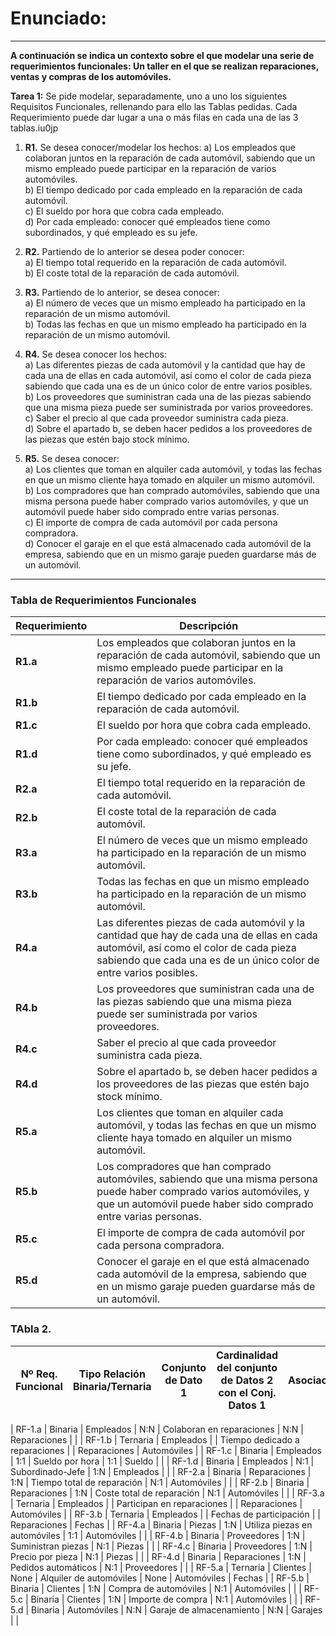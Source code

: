 # Enunciado:

---

**A continuación se indica un contexto sobre el que modelar una serie de requerimientos funcionales: Un taller en el que se realizan reparaciones, ventas y compras de los automóviles.**

**Tarea 1:** Se pide modelar, separadamente, uno a uno los siguientes Requisitos Funcionales, rellenando para ello las Tablas pedidas. Cada Requerimiento puede dar lugar a una o más filas en cada una de las 3 tablas.iu0jp
1. **R1.** Se desea conocer/modelar los hechos:
   a) Los empleados que colaboran juntos en la reparación de cada automóvil, sabiendo que un mismo empleado puede participar en la reparación de varios automóviles.  
   b) El tiempo dedicado por cada empleado en la reparación de cada automóvil.  
   c) El sueldo por hora que cobra cada empleado.  
   d) Por cada empleado: conocer qué empleados tiene como subordinados, y qué empleado es su jefe.

2. **R2.** Partiendo de lo anterior se desea poder conocer:  
   a) El tiempo total requerido en la reparación de cada automóvil.  
   b) El coste total de la reparación de cada automóvil.

3. **R3.** Partiendo de lo anterior, se desea conocer:  
   a) El número de veces que un mismo empleado ha participado en la reparación de un mismo automóvil.  
   b) Todas las fechas en que un mismo empleado ha participado en la reparación de un mismo automóvil.

4. **R4.** Se desea conocer los hechos:  
   a) Las diferentes piezas de cada automóvil y la cantidad que hay de cada una de ellas en cada automóvil, así como el color de cada pieza sabiendo que cada una es de un único color de entre varios posibles.  
   b) Los proveedores que suministran cada una de las piezas sabiendo que una misma pieza puede ser suministrada por varios proveedores.  
   c) Saber el precio al que cada proveedor suministra cada pieza.  
   d) Sobre el apartado b, se deben hacer pedidos a los proveedores de las piezas que estén bajo stock mínimo.

5. **R5.** Se desea conocer:  
   a) Los clientes que toman en alquiler cada automóvil, y todas las fechas en que un mismo cliente haya tomado en alquiler un mismo automóvil.  
   b) Los compradores que han comprado automóviles, sabiendo que una misma persona puede haber comprado varios automóviles, y que un automóvil puede haber sido comprado entre varias personas.  
   c) El importe de compra de cada automóvil por cada persona compradora.  
   d) Conocer el garaje en el que está almacenado cada automóvil de la empresa, sabiendo que en un mismo garaje pueden guardarse más de un automóvil.

--- 

### Tabla de Requerimientos Funcionales

| **Requerimiento** | **Descripción**                                                                                  |
|-------------------|--------------------------------------------------------------------------------------------------|
| **R1.a**          | Los empleados que colaboran juntos en la reparación de cada automóvil, sabiendo que un mismo empleado puede participar en la reparación de varios automóviles. |
| **R1.b**          | El tiempo dedicado por cada empleado en la reparación de cada automóvil.                         |
| **R1.c**          | El sueldo por hora que cobra cada empleado.                                                      |
| **R1.d**          | Por cada empleado: conocer qué empleados tiene como subordinados, y qué empleado es su jefe.     |
| **R2.a**          | El tiempo total requerido en la reparación de cada automóvil.                                     |
| **R2.b**          | El coste total de la reparación de cada automóvil.                                               |
| **R3.a**          | El número de veces que un mismo empleado ha participado en la reparación de un mismo automóvil.  |
| **R3.b**          | Todas las fechas en que un mismo empleado ha participado en la reparación de un mismo automóvil. |
| **R4.a**          | Las diferentes piezas de cada automóvil y la cantidad que hay de cada una de ellas en cada automóvil, así como el color de cada pieza sabiendo que cada una es de un único color de entre varios posibles. |
| **R4.b**          | Los proveedores que suministran cada una de las piezas sabiendo que una misma pieza puede ser suministrada por varios proveedores. |
| **R4.c**          | Saber el precio al que cada proveedor suministra cada pieza.                                     |
| **R4.d**          | Sobre el apartado b, se deben hacer pedidos a los proveedores de las piezas que estén bajo stock mínimo. |
| **R5.a**          | Los clientes que toman en alquiler cada automóvil, y todas las fechas en que un mismo cliente haya tomado en alquiler un mismo automóvil. |
| **R5.b**          | Los compradores que han comprado automóviles, sabiendo que una misma persona puede haber comprado varios automóviles, y que un automóvil puede haber sido comprado entre varias personas. |
| **R5.c**          | El importe de compra de cada automóvil por cada persona compradora.                              |
| **R5.d**          | Conocer el garaje en el que está almacenado cada automóvil de la empresa, sabiendo que en un mismo garaje pueden guardarse más de un automóvil. |

### TAbla 2.
| Nº Req. Funcional | Tipo Relación Binaria/Ternaria | Conjunto de Dato 1 | Cardinalidad del conjunto de Datos 2 con el Conj. Datos 1 | Asociación/Relación         | Cardinalidad del conjunto de Datos 1 con el Conj. Datos 2 | Conjunto de Dato 2 | Conjunto de Dato 3 |
|--------------------|--------------------------------|---------------------|-----------------------------------------------------------|-----------------------------|-----------------------------------------------------------|---------------------|--------------------|

| RF-1.a             | Binaria                       | Empleados           | N:N    | Colaboran en reparaciones   | N:N | Reparaciones        |                |
| RF-1.b             | Ternaria                      | Empleados           |        | Tiempo dedicado a reparaciones |      | Reparaciones        | Automóviles    |
| RF-1.c             | Binaria                       | Empleados           | 1:1    | Sueldo por hora             | 1:1     | Sueldo              |                |
| RF-1.d             | Binaria                       | Empleados           | N:1    | Subordinado-Jefe            | 1:N     | Empleados           |                |
| RF-2.a             | Binaria                       | Reparaciones        | 1:N    | Tiempo total de reparación  | N:1     | Automóviles         |                |
| RF-2.b             | Binaria                       | Reparaciones        | 1:N    | Coste total de reparación   | N:1     | Automóviles         |                |
| RF-3.a             | Ternaria                      | Empleados           |        | Participan en reparaciones  |         | Reparaciones        | Automóviles    |
| RF-3.b             | Ternaria                      | Empleados           |        | Fechas de participación     |         | Reparaciones        | Fechas         |
| RF-4.a             | Binaria                       | Piezas              | 1:N    | Utiliza piezas en automóviles | 1:1     | Automóviles       |                |
| RF-4.b             | Binaria                       | Proveedores         | 1:N    | Suministran piezas          | N:1     | Piezas              |                |
| RF-4.c             | Binaria                       | Proveedores         | 1:N    | Precio por pieza            | N:1     | Piezas              |                |
| RF-4.d             | Binaria                       | Reparaciones        | 1:N    | Pedidos automáticos         | N:1     | Proveedores         |                |
| RF-5.a             | Ternaria                      | Clientes            | None   | Alquiler de automóviles     | None    | Automóviles         | Fechas         |
| RF-5.b             | Binaria                       | Clientes            | 1:N    | Compra de automóviles       | N:1     | Automóviles         |                |
| RF-5.c             | Binaria                       | Clientes            | 1:N    | Importe de compra           | N:1     | Automóviles         |                |
| RF-5.d             | Binaria                       | Automóviles         | N:N    | Garaje de almacenamiento    | N:N     | Garajes             |                |




